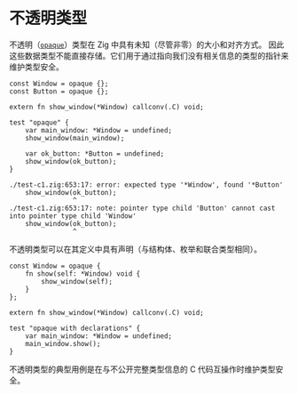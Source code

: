# 不透明类型

不透明（[`opaque`](https://ziglang.org/documentation/master/#opaque)）类型在 Zig 中具有未知（尽管非零）的大小和对齐方式。
因此这些数据类型不能直接存储。它们用于通过指向我们没有相关信息的类型的指针来维护类型安全。

<!--fail_test-->

```zig
const Window = opaque {};
const Button = opaque {};

extern fn show_window(*Window) callconv(.C) void;

test "opaque" {
    var main_window: *Window = undefined;
    show_window(main_window);

    var ok_button: *Button = undefined;
    show_window(ok_button);
}
```

```
./test-c1.zig:653:17: error: expected type '*Window', found '*Button'
    show_window(ok_button);
                ^
./test-c1.zig:653:17: note: pointer type child 'Button' cannot cast into pointer type child 'Window'
    show_window(ok_button);
                ^
```

不透明类型可以在其定义中具有声明（与结构体、枚举和联合类型相同）。

<!--no_test-->

```zig
const Window = opaque {
    fn show(self: *Window) void {
        show_window(self);
    }
};

extern fn show_window(*Window) callconv(.C) void;

test "opaque with declarations" {
    var main_window: *Window = undefined;
    main_window.show();
}
```

不透明类型的典型用例是在与不公开完整类型信息的 C 代码互操作时维护类型安全。

